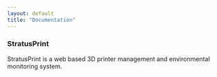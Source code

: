 ```yaml
---
layout: default
title: "Documentation"
---
```

### StratusPrint
StratusPrint is a web based 3D printer management and environmental monitoring system.
